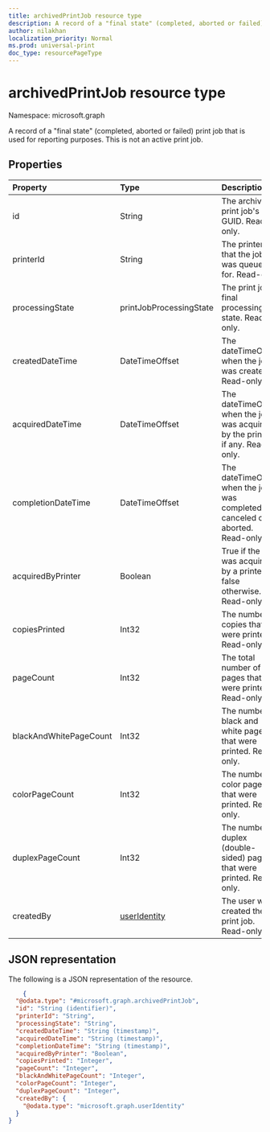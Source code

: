 ```yaml
---
title: archivedPrintJob resource type
description: A record of a "final state" (completed, aborted or failed) print job that is used for reporting purposes. This is not an active print job.
author: nilakhan
localization_priority: Normal
ms.prod: universal-print
doc_type: resourcePageType
---
```


# archivedPrintJob resource type

Namespace: microsoft.graph

A record of a "final state" (completed, aborted or failed) print job that is used for reporting purposes. This is not an active print job.

## Properties
| Property     | Type        | Description |
|:-------------|:------------|:------------|
|id|String|The archived print job's GUID. Read-only.|
|printerId|String|The printer ID that the job was queued for. Read-only.|
|processingState|printJobProcessingState|The print job's final processing state. Read-only.|
|createdDateTime|DateTimeOffset|The dateTimeOffset when the job was created. Read-only.|
|acquiredDateTime|DateTimeOffset|The dateTimeOffset when the job was acquired by the printer, if any. Read-only.|
|completionDateTime|DateTimeOffset|The dateTimeOffset when the job was completed, canceled or aborted. Read-only.|
|acquiredByPrinter|Boolean|True if the job was acquired by a printer; false otherwise. Read-only.|
|copiesPrinted|Int32|The number of copies that were printed. Read-only.|
|pageCount|Int32|The total number of pages that were printed. Read-only.|
|blackAndWhitePageCount|Int32|The number of black and white pages that were printed. Read-only.|
|colorPageCount|Int32|The number of color pages that were printed. Read-only.|
|duplexPageCount|Int32|The number of duplex (double-sided) pages that were printed. Read-only.|
|createdBy|[userIdentity](useridentity.md)|The user who created the print job. Read-only.|

## JSON representation

The following is a JSON representation of the resource.

```json
	{	
  "@odata.type": "#microsoft.graph.archivedPrintJob",	
  "id": "String (identifier)",	
  "printerId": "String",	
  "processingState": "String",	
  "createdDateTime": "String (timestamp)",	
  "acquiredDateTime": "String (timestamp)",	
  "completionDateTime": "String (timestamp)",	
  "acquiredByPrinter": "Boolean",	
  "copiesPrinted": "Integer",	
  "pageCount": "Integer",	
  "blackAndWhitePageCount": "Integer",	
  "colorPageCount": "Integer",	
  "duplexPageCount": "Integer",	
  "createdBy": {	
    "@odata.type": "microsoft.graph.userIdentity"	
  }	
}
```